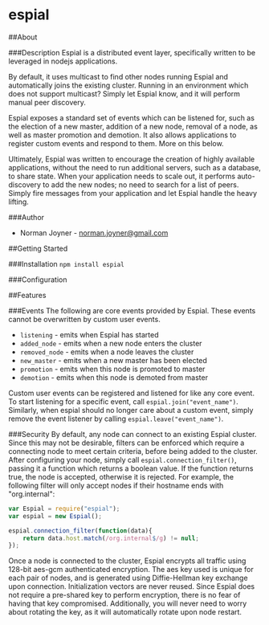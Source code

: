 espial
======

##About

###Description
Espial is a distributed event layer, specifically written to be leveraged in nodejs applications.

By default, it uses multicast to find other nodes running Espial and automatically joins the existing cluster. Running in an environment which does not support multicast? Simply let Espial know, and it will perform manual peer discovery.

Espial exposes a standard set of events which can be listened for, such as the election of a new master, addition of a new node, removal of a node, as well as master promotion and demotion. It also allows applications to register custom events and respond to them. More on this below.

Ultimately, Espial was written to encourage the creation of highly available applications, without the need to run additional servers, such as a database, to share state. When your application needs to scale out, it performs auto-discovery to add the new nodes; no need to search for a list of peers. Simply fire messages from your application and let Espial handle the heavy lifting.

###Author
* Norman Joyner - <norman.joyner@gmail.com>

##Getting Started

###Installation
```npm install espial```

###Configuration

##Features

###Events
The following are core events provided by Espial. These events cannot be overwritten by custom user events.

* `listening` - emits when Espial has started
* `added_node` - emits when a new node enters the cluster
* `removed_node` - emits when a node leaves the cluster
* `new_master` - emits when a new master has been elected
* `promotion` - emits when this node is promoted to master
* `demotion` - emits when this node is demoted from master

Custom user events can be registered and listened for like any core event. To start listening for a specific event, call `espial.join("event_name")`. Similarly, when espial should no longer care about a custom event, simply remove the event listener by calling `espial.leave("event_name")`.

###Security
By default, any node can connect to an existing Espial cluster. Since this may not be desirable, filters can be enforced which require a connecting node to meet certain criteria, before being added to the cluster. After configuring your node, simply call ```espial.connection_filter()```, passing it a function which returns a boolean value. If the function returns true, the node is accepted, otherwise it is rejected. For example, the following filter will only accept nodes if their hostname ends with "org.internal":
```javascript
var Espial = require("espial");
var espial = new Espial();

espial.connection_filter(function(data){
    return data.host.match(/org.internal$/g) != null;
});
```

Once a node is connected to the cluster, Espial encrypts all traffic using 128-bit aes-gcm authenticated encryption. The aes key used is unique for each pair of nodes, and is generated using Diffie-Hellman key exchange upon connection. Initialization vectors are never reused. Since Espial does not require a pre-shared key to perform encryption, there is no fear of having that key compromised. Additionally, you will never need to worry about rotating the key, as it will automatically rotate upon node restart.
